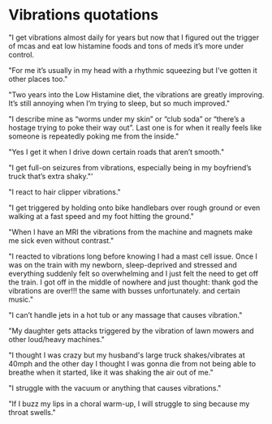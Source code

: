 # Vibrations quotations

"I get vibrations almost daily for years but now that I figured out the trigger of mcas and eat low histamine foods and tons of meds it’s more under control. 

"For me it’s usually in my head with a rhythmic squeezing but I’ve gotten it other places too."

"Two years into the Low Histamine diet, the vibrations are greatly improving. It’s still annoying when I’m trying to sleep, but so much improved."

"I describe mine as “worms under my skin” or “club soda” or “there’s a hostage trying to poke their way out”. Last one is for when it really feels like someone is repeatedly poking me from the inside."

"Yes I get it when I drive down certain roads that aren’t smooth."

"I get full-on seizures from vibrations, especially being in my boyfriend’s truck that’s extra shaky."'

"I react to hair clipper vibrations."

"I get triggered by holding onto bike handlebars over rough ground or even walking at a fast speed and my foot hitting the ground."

"When I have an MRI the vibrations from the machine and magnets make me sick even without contrast."

"I reacted to vibrations long before knowing I had a mast cell issue. Once I was on the train with my newborn, sleep-deprived and stressed and everything suddenly felt so overwhelming and I just felt the need to get off the train. I got off in the middle of nowhere and just thought: thank god the vibrations are over!!! the same with busses unfortunately. and certain music."

"I can’t handle jets in a hot tub or any massage that causes vibration."

"My daughter gets attacks triggered by the vibration of lawn mowers and other loud/heavy machines."

"I thought I was crazy but my husband's large truck shakes/vibrates at 40mph and the other day I thought I was gonna die from not being able to breathe when it started, like it was shaking the air out of me."

"I struggle with the vacuum or anything that causes vibrations."

"If I buzz my lips in a choral warm-up, I will struggle to sing because my throat swells."
